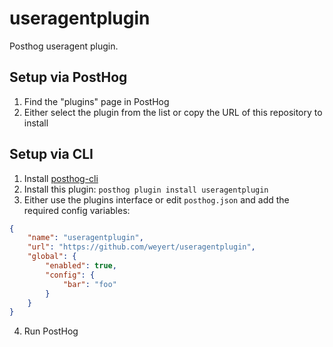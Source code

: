 # useragentplugin

Posthog useragent plugin.

## Setup via PostHog

1. Find the "plugins" page in PostHog
2. Either select the plugin from the list or copy the URL of this repository to install

## Setup via CLI

1. Install [posthog-cli](https://github.com/PostHog/posthog-cli)
2. Install this plugin: `posthog plugin install useragentplugin`
3. Either use the plugins interface or edit `posthog.json` and add the required config variables:

```json
{
    "name": "useragentplugin",
    "url": "https://github.com/weyert/useragentplugin",
    "global": {
        "enabled": true,
        "config": {
            "bar": "foo"
        }
    }
}
```

4. Run PostHog
